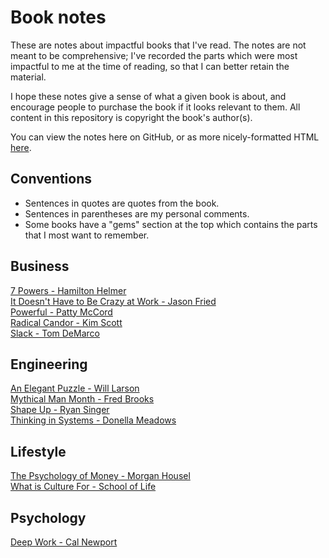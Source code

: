 # Book notes

These are notes about impactful books that I've read. The notes are not meant to be comprehensive;
I've recorded the parts which were most impactful to me at the time of reading, so that I can better
retain the material.

I hope these notes give a sense of what a given book is about, and encourage people to purchase the
book if it looks relevant to them. All content in this repository is copyright the book's author(s).

You can view the notes here on GitHub, or as more nicely-formatted HTML
[here](https://notes.philcrosby.com).

## Conventions

* Sentences in quotes are quotes from the book.
* Sentences in parentheses are my personal comments.
* Some books have a "gems" section at the top which contains the parts that I most want to remember.

## Business

[7 Powers - Hamilton Helmer](http://notes.philcrosby.com/7-powers-hamilton-helmer.html)<br>
[It Doesn't Have to Be Crazy at Work - Jason Fried](http://notes.philcrosby.com/it-doesnt-have-to-be-crazy-at-work-jason-fried.html)<br>
[Powerful - Patty McCord](http://notes.philcrosby.com/powerful-patty-mccord.html)<br>
[Radical Candor - Kim Scott](http://notes.philcrosby.com/radical-candor-kim-scott.html)<br>
[Slack - Tom DeMarco](http://notes.philcrosby.com/slack-tom-demarco.html)<br>

## Engineering

[An Elegant Puzzle - Will Larson](http://notes.philcrosby.com/an-elegant-puzzle-will-larson.html)<br>
[Mythical Man Month - Fred Brooks](http://notes.philcrosby.com/mythical-man-month-fred-brooks.html)<br>
[Shape Up - Ryan Singer](http://notes.philcrosby.com/shape-up-ryan-singer.html)<br>
[Thinking in Systems - Donella Meadows](http://notes.philcrosby.com/thinking-in-systems-donella-meadows.html)

## Lifestyle

[The Psychology of Money - Morgan Housel](http://notes.philcrosby.com/the-psychology-of-money-morgan-housel.html)<br>
[What is Culture For - School of Life](http://notes.philcrosby.com/what-is-culture-for-school-of-life.html)

## Psychology

[Deep Work - Cal Newport](http://notes.philcrosby.com/deep-work-cal-newport.html)
